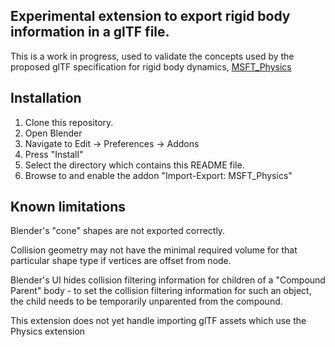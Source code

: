 ## Experimental extension to export rigid body information in a glTF file.

This is a work in progress, used to validate the concepts used by the proposed
glTF specification for rigid body dynamics, [MSFT_Physics](https://github.com/eoineoineoin/glTF_Physics)

## Installation

1. Clone this repository.
2. Open Blender
3. Navigate to Edit -> Preferences -> Addons
4. Press "Install"
5. Select the directory which contains this README file.
6. Browse to and enable the addon "Import-Export: MSFT_Physics"

## Known limitations

Blender's "cone" shapes are not exported correctly.

Collision geometry may not have the minimal required volume for that particular shape type if vertices are offset from node.

Blender's UI hides collision filtering information for children of a "Compound Parent" body - to set the collision filtering information for such an object, the child needs to be temporarily unparented from the compound.

This extension does not yet handle importing glTF assets which use the Physics extension
